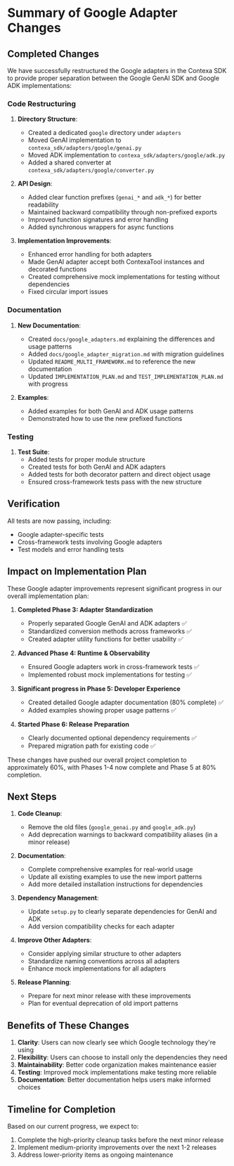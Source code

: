# Summary of Google Adapter Changes

## Completed Changes

We have successfully restructured the Google adapters in the Contexa SDK to provide proper separation between the Google GenAI SDK and Google ADK implementations:

### Code Restructuring

1. **Directory Structure**:
   - Created a dedicated `google` directory under `adapters`
   - Moved GenAI implementation to `contexa_sdk/adapters/google/genai.py`
   - Moved ADK implementation to `contexa_sdk/adapters/google/adk.py`
   - Added a shared converter at `contexa_sdk/adapters/google/converter.py`

2. **API Design**:
   - Added clear function prefixes (`genai_*` and `adk_*`) for better readability
   - Maintained backward compatibility through non-prefixed exports
   - Improved function signatures and error handling
   - Added synchronous wrappers for async functions

3. **Implementation Improvements**:
   - Enhanced error handling for both adapters
   - Made GenAI adapter accept both ContexaTool instances and decorated functions
   - Created comprehensive mock implementations for testing without dependencies
   - Fixed circular import issues

### Documentation

1. **New Documentation**:
   - Created `docs/google_adapters.md` explaining the differences and usage patterns
   - Added `docs/google_adapter_migration.md` with migration guidelines
   - Updated `README_MULTI_FRAMEWORK.md` to reference the new documentation
   - Updated `IMPLEMENTATION_PLAN.md` and `TEST_IMPLEMENTATION_PLAN.md` with progress

2. **Examples**:
   - Added examples for both GenAI and ADK usage patterns
   - Demonstrated how to use the new prefixed functions

### Testing

1. **Test Suite**:
   - Added tests for proper module structure
   - Created tests for both GenAI and ADK adapters
   - Added tests for both decorator pattern and direct object usage
   - Ensured cross-framework tests pass with the new structure

## Verification

All tests are now passing, including:
- Google adapter-specific tests
- Cross-framework tests involving Google adapters
- Test models and error handling tests

## Impact on Implementation Plan

These Google adapter improvements represent significant progress in our overall implementation plan:

1. **Completed Phase 3: Adapter Standardization**
   - Properly separated Google GenAI and ADK adapters ✅
   - Standardized conversion methods across frameworks ✅
   - Created adapter utility functions for better usability ✅

2. **Advanced Phase 4: Runtime & Observability**
   - Ensured Google adapters work in cross-framework tests ✅
   - Implemented robust mock implementations for testing ✅

3. **Significant progress in Phase 5: Developer Experience**
   - Created detailed Google adapter documentation (80% complete) ✅
   - Added examples showing proper usage patterns ✅

4. **Started Phase 6: Release Preparation**
   - Clearly documented optional dependency requirements ✅
   - Prepared migration path for existing code ✅

These changes have pushed our overall project completion to approximately 60%, with Phases 1-4 now complete and Phase 5 at 80% completion.

## Next Steps

1. **Code Cleanup**:
   - Remove the old files (`google_genai.py` and `google_adk.py`)
   - Add deprecation warnings to backward compatibility aliases (in a minor release)

2. **Documentation**:
   - Complete comprehensive examples for real-world usage
   - Update all existing examples to use the new import patterns
   - Add more detailed installation instructions for dependencies

3. **Dependency Management**:
   - Update `setup.py` to clearly separate dependencies for GenAI and ADK
   - Add version compatibility checks for each adapter

4. **Improve Other Adapters**:
   - Consider applying similar structure to other adapters
   - Standardize naming conventions across all adapters
   - Enhance mock implementations for all adapters

5. **Release Planning**:
   - Prepare for next minor release with these improvements
   - Plan for eventual deprecation of old import patterns

## Benefits of These Changes

1. **Clarity**: Users can now clearly see which Google technology they're using
2. **Flexibility**: Users can choose to install only the dependencies they need
3. **Maintainability**: Better code organization makes maintenance easier
4. **Testing**: Improved mock implementations make testing more reliable
5. **Documentation**: Better documentation helps users make informed choices

## Timeline for Completion

Based on our current progress, we expect to:
1. Complete the high-priority cleanup tasks before the next minor release
2. Implement medium-priority improvements over the next 1-2 releases
3. Address lower-priority items as ongoing maintenance 